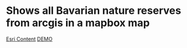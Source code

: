 # Shows all Bavarian nature reserves from arcgis in a mapbox map

[Esri Content](https://hub.arcgis.com/datasets/esri-de-content::naturschutzgebiete-bayern)
[DEMO](https://www.julianschroeter.rocks)
